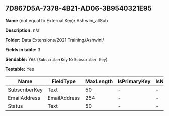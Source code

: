## 7D867D5A-7378-4B21-AD06-3B9540321E95

**Name** (not equal to External Key)**:** Ashwini_allSub

**Description:** n/a

**Folder:** Data Extensions/2021 Training/Ashwini/

**Fields in table:** 3

**Sendable:** Yes (`SubscriberKey` to `Subscriber Key`)

**Testable:** Yes

| Name | FieldType | MaxLength | IsPrimaryKey | IsNullable | DefaultValue |
| --- | --- | --- | --- | --- | --- |
| SubscriberKey | Text | 50 | - | - |  |
| EmailAddress | EmailAddress | 254 | - | - |  |
| Status | Text | 50 | - | - |  |

